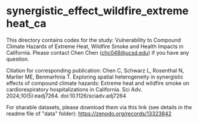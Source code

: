 # synergistic_effect_wildfire_extremeheat_ca
This directory contains codes for the study: Vulnerability to Compound Climate Hazards of Extreme Heat, Wildfire Smoke and Health Impacts in California. Please contact Chen Chen (chc048@ucsd.edu) if you have any question.

Citation for corresponding publication: Chen C, Schwarz L, Rosenthal N, Marlier ME, Benmarhnia T. Exploring spatial heterogeneity in synergistic effects of compound climate hazards: Extreme heat and wildfire smoke on cardiorespiratory hospitalizations in California. Sci Adv. 2024;10(5):eadj7264. doi:10.1126/sciadv.adj7264

For sharable datasets, please download them via this link (see details in the readme file of "data" folder): https://zenodo.org/records/13323842
